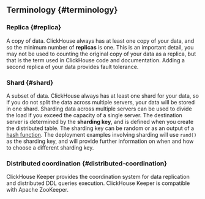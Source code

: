 ## Terminology \{#terminology}
### Replica \{#replica}
A copy of data.  ClickHouse always has at least one copy of your data, and so the minimum number of **replicas** is one.  This is an important detail, you may not be used to counting the original copy of your data as a replica, but that is the term used in ClickHouse code and documentation.  Adding a second replica of your data provides fault tolerance. 

### Shard \{#shard}
A subset of data.  ClickHouse always has at least one shard for your data, so if you do not split the data across multiple servers, your data will be stored in one shard.  Sharding data across multiple servers can be used to divide the load if you exceed the capacity of a single server. The destination server is determined by the **sharding key**, and is defined when you create the distributed table. The sharding key can be random or as an output of a [hash function](/sql-reference/functions/hash-functions).  The deployment examples involving sharding will use `rand()` as the sharding key, and will provide further information on when and how to choose a different sharding key.

### Distributed coordination \{#distributed-coordination}
ClickHouse Keeper provides the coordination system for data replication and distributed DDL queries execution. ClickHouse Keeper is compatible with Apache ZooKeeper.
